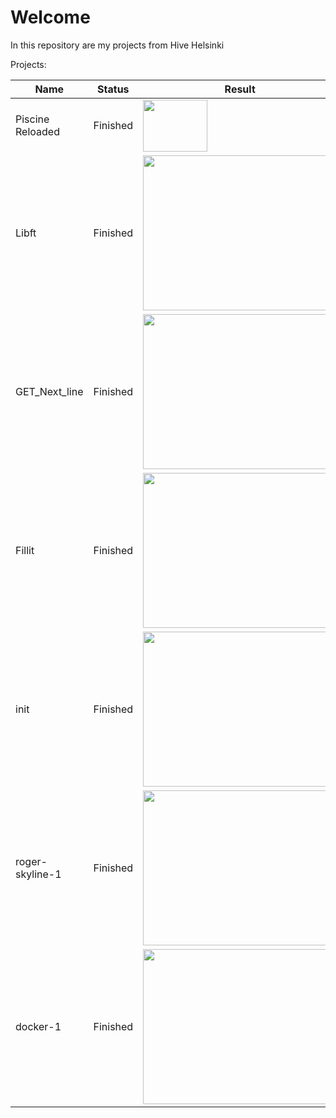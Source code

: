 # Welcome
In this repository are my projects from Hive Helsinki

Projects:

Name | Status | Result
---|---|---
Piscine Reloaded | Finished | <image src="images/Piscine_Reloaded.png" width = 103 height = 83 >
Libft | Finished | <image src="images/Libft.png" width = 310 height = 248 >
GET_Next_line | Finished | <image src="images/Get_Next_line.png" width = 310 height = 248 >
Fillit | Finished | <image src="images/Fillit.png" width = 310 height = 248 >
init | Finished | <image src="images/init.png" width = 310 height = 248 >
roger-skyline-1 | Finished | <image src="images/roger-skyline-1.png" width = 310 height = 248 >
docker-1 | Finished | <image src="images/docker-1.png" width = 310 height = 248 >